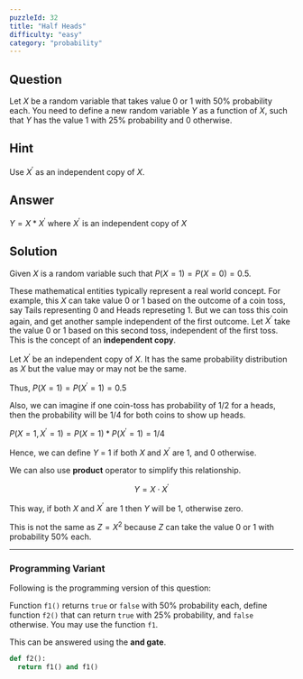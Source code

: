 ```yaml
---
puzzleId: 32
title: "Half Heads"
difficulty: "easy"
category: "probability"
---
```


## Question

Let $X$ be a random variable that takes value 0 or 1 with 50% probability each.
You need to define a new random variable $Y$ as a function of $X$, such that $Y$ has the value 1 with 25% probability and 0 otherwise.


## Hint
Use $X^\prime$ as an independent copy of $X$.

## Answer
$Y = X * X^\prime$ where $X^\prime$ is an independent copy of $X$

## Solution


Given $X$ is a random variable such that $P(X=1)=P(X=0)=0.5$. 

These mathematical entities typically represent a real world concept. For example, this $X$ can take value 0 or 1 based on the outcome of a coin toss, say Tails representing 0 and Heads represeting 1. But we can toss this coin again, and get another sample independent of the first outcome. Let $X^\prime$ take the value 0 or 1 based on this second toss, independent of the first toss. This is the concept of an __independent copy__.

Let $X^\prime$ be an independent copy of $X$. It has the same probability distribution as $X$ but the value may or may not be the same.

Thus, $P(X=1) = P(X^\prime=1) = 0.5$

Also, we can imagine if one coin-toss has probability of 1/2 for a heads, then the probability will be 1/4 for both coins to show up heads.

$P(X=1, X^\prime=1) = P(X=1) * P(X^\prime=1) = 1/4$

Hence, we can define $Y$ = 1 if both $X$ and $X^\prime$ are 1, and 0 otherwise.

We can also use **product** operator to simplify this relationship.

$$Y = X \cdot X ^\prime$$

This way, if both  $X$ and $X^\prime$ are 1 then $Y$ will be 1, otherwise zero.

This is not the same as $Z = X^2$ because $Z$ can take the value 0 or 1 with probability 50% each.

---

### Programming Variant

Following is the programming version of this question:

Function `f1()` returns `true` or `false` with 50% probability each, define function `f2()` that can return `true` with 25% probability, and `false` otherwise. You may use the function `f1`.

This can be answered using the **and gate**.

```python
def f2(): 
  return f1() and f1()
```


<!-- 
Author's Notes

Essentially, we have been given a fair coin that gives heads with probability of 1/2, and we want to come up with a new event that has probability of 1/4. Some candidates try to use $X/2$, which translates to "Half Heads", same as the title of this question.

-->

